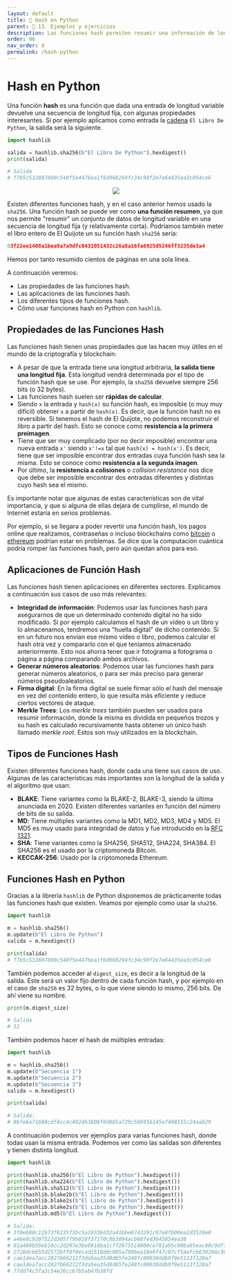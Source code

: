 ```yaml
---
layout: default
title: 📗 Hash en Python
parent: 🔬 13. Ejemplos y ejercicios
description: Las funciones hash permiten resumir una información de longitud variable en una secuencia de longitud fija. Son muy usadas en el mundo blockchain y con la librería de Python hashlib podemos calcular las más tipicas como la sha256.
order: 96
nav_order: d
permalink: /hash-python
---
```


# Hash en Python

Una función **hash** es una función que dada una entrada de longitud variable devuelve una secuencia de longitud fija, con algunas propiedades interesantes. Si por ejemplo aplicamos como entrada la [cadena](/cadenas-python) `El Libro De Python`, la salida será la siguiente.

```python
import hashlib

salida = hashlib.sha256(b"El Libro De Python").hexdigest()
print(salida)

# Salida
# f7b5c532807800c540f5e4476ea1f6d968294fc34c90f2e7e64435ea3c054ce6
```

<center><img src="https://github.com/ellibrodepython/blog/blob/main/img/hash.png"></center>

Existen diferentes funciones hash, y en el caso anterior hemos usado la `sha256`. Una función hash se puede ver como **una función resumen**, ya que nos permite "resumir" un conjunto de datos de longitud variable en una secuencia de longitud fija (y relativamente corta). Podríamos también meter el libro entero de El Quijote un su función hash `sha256` sería:

```python
03f22ee1408a1bea9a7a9dfc0431051432c26a8a16fa6925d5246ff3235de3a4
```

Hemos por tanto resumido cientos de páginas en una sola línea.


A continuación veremos:
* Las propiedades de las funciones hash.
* Las aplicaciones de las funciones hash.
* Los diferentes tipos de funciones hash.
* Cómo usar funciones hash en Python con `hashlib`.

## Propiedades de las Funciones Hash

Las funciones hash tienen unas propiedades que las hacen muy útiles en el mundo de la criptografía y blockchain:

* A pesar de que la entrada tiene una longitud arbitraria, **la salida tiene una longitud fija**. Esta longitud vendrá determinada por el tipo de función hash que se use. Por ejemplo, la `sha256` devuelve siempre 256 bits (o 32 bytes).
* Las funciones hash suelen ser **rápidas de calcular**.
* Siendo `x` la entrada y `hash(x)` su función hash, es imposible (o muy muy difícil) obtener `x` a partir de `hash(x)`. Es decir, que la función hash no es reversible. Si tenemos el hash de El Quijote, no podemos reconstruir el libro a partir del hash. Esto se conoce como **resistencia a la primera preimagen**.
* Tiene que ser muy complicado (por no decir imposible) encontrar una nueva entrada `x'` siendo `x'!=x` tal que `hash(x) = hash(x')`. Es decir, tiene que ser imposible encontrar dos entradas cuya función hash sea la misma. Esto se conoce como **resistencia a la segunda imagen**.
* Por último, la **resistencia a colisiones** o *collision resistance* nos dice que debe ser imposible encontrar dos entradas diferentes y distintas cuyo hash sea el mismo.

Es importante notar que algunas de estas características son de vital importancia, y que si alguna de ellas dejara de cumplirse, el mundo de Internet estaría en serios problemas.

Por ejemplo, si se llegara a poder revertir una función hash, los pagos online que realizamos, contraseñas o incluso blockchains como [bitcoin](https://es.wikipedia.org/wiki/Bitcoin) o [ethereum](https://es.wikipedia.org/wiki/Ethereum) podrían estar en problemas. Se dice que la computación cuántica podría romper las funciones hash, pero aún quedan años para eso.

## Aplicaciones de Función Hash

Las funciones hash tienen aplicaciones en diferentes sectores. Explicamos a continuación sus casos de uso más relevantes:

* **Integridad de información**: Podemos usar las funciones hash para asegurarnos de que un determinado contenido digital no ha sido modificado. Si por ejemplo calculamos el hash de un vídeo o un libro y lo almacenamos, tendremos una "huella digital" de dicho contenido. Si en un futuro nos envían ese mismo vídeo o libro, podemos calcular el hash otra vez y compararlo con el que teníamos almacenado anteriormente. Esto nos ahorra tener que ir fotograma a fotograma o página a página comparando ambos archivos.
* **Generar números aleatorios**: Podemos usar las funciones hash para generar números aleatorios, o para ser más preciso para generar números pseudoaleatorios. 
* **Firma digital**: En la firma digital se suele firmar sólo el hash del mensaje en vez del contenido entero, lo que resulta más eficiente y reduce ciertos vectores de ataque.
* **Merkle Trees**: Los *merkle trees* también pueden ser usados para resumir información, donde la misma es dividida en pequeños trozos y su hash es calculado recursivamente hasta obtener un único hash llamado *merkle root*. Estos son muy utilizados en la blockchain.


## Tipos de Funciones Hash

Existen diferentes funciones hash, donde cada una tiene sus casos de uso. Algunas de las características más importantes son la longitud de la salida y el algoritmo que usan:

* **BLAKE**: Tiene variantes como la BLAKE-2, BLAKE-3, siendo la última anunciada en 2020. Existen diferentes variantes en función del número de bits de su salida.
* **MD**: Tiene múltiples variantes como la MD1, MD2, MD3, MD4 y MD5. El MD5 es muy usado para integridad de datos y fue introducido en la [RFC 1321](https://datatracker.ietf.org/doc/html/rfc1321).
* **SHA**: Tiene variantes como la SHA256, SHA512, SHA224, SHA384. El SHA256 es el usado por la criptomoneda Bitcoin.
* **KECCAK-256**: Usado por la criptomoneda Ethereum.

## Funciones Hash en Python

Gracias a la librería `hashlib` de Python disponemos de prácticamente todas las funciones hash que existen. Veamos por ejemplo como usar la `sha256`.

```python
import hashlib

m = hashlib.sha256()
m.update(b"El Libro De Python")
salida = m.hexdigest()

print(salida)
# f7b5c532807800c540f5e4476ea1f6d968294fc34c90f2e7e64435ea3c054ce6
```

También podemos acceder al `digest_size`, es decir a la longitud de la salida. Este será un valor fijo dentro de cada función hash, y por ejemplo en el caso de `sha256` es 32 bytes, o lo que viene siendo lo mismo, 256 bits. De ahí viene su nombre.


```python
print(m.digest_size)

# Salida
# 32
```

También podemos hacer el hash de múltiples entradas:

```python
import hashlib

m = hashlib.sha256()
m.update(b"Secuencia 1")
m.update(b"Secuencia 2")
m.update(b"Secuencia 3")
salida = m.hexdigest()

print(salida)

# Salida:
# 8bfe6a71680cdf4cc4c4024b3808f0d865a729c58695b145e7408555c24aab29
```

A continuación podemos ver ejemplos para varias funciones hash, donde todas usan la misma entrada. Podemos ver como las salidas son diferentes y tienen distinta longitud.


```python
import hashlib

print(hashlib.sha256(b"El Libro de Python").hexdigest())
print(hashlib.sha224(b"El Libro de Python").hexdigest())
print(hashlib.sha512(b"El Libro de Python").hexdigest())
print(hashlib.blake2b(b"El Libro de Python").hexdigest())
print(hashlib.blake2s(b"El Libro de Python").hexdigest())
print(hashlib.blake2s(b"El Libro de Python").hexdigest())
print(hashlib.md5(b"El Libro de Python").hexdigest())

# Salida:
# 3f0eb88c12b73f8235f3bc5a19336d32a41bbe6743291c97e8fb00ea2d3520e0
# a46e8c9207522d305f79b818f37170c8b3094acb607ed3645854ea38
# 01a489b59eb18cc2d297e3be6918ba1cff2875514900ce781a95c006a05eac68c9dffc0ae9bb64c00dbc628fa1b2a28159e8cee2875e86157d82c0998a786beb
# 2728dcb655d2572bff0f0ecad1518ddc005a7896ea18e0f47c07cf54efcb639266c3056ebd4ef62abad34d8ccd074925012cde3da4a351f0f14831b7c36f6a48
# cae14ea7acc2827b66212f3da5ea35d8d65fe248fc00030ddb9f9e5113f120a7
# cae14ea7acc2827b66212f3da5ea35d8d65fe248fc00030ddb9f9e5113f120a7
# 77dd74c5fa2c54e26cc67b5ab47b38fd
```


